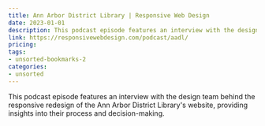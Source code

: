 ```yaml
---
title: Ann Arbor District Library | Responsive Web Design
date: 2023-01-01
description: This podcast episode features an interview with the design team behind the responsive redesign of the Ann Arbor District Library's website, providing insights into their process and decision-making.
link: https://responsivewebdesign.com/podcast/aadl/
pricing: 
tags: 
- unsorted-bookmarks-2 
categories: 
- unsorted 
---
```


This podcast episode features an interview with the design team behind the responsive redesign of the Ann Arbor District Library's website, providing insights into their process and decision-making.